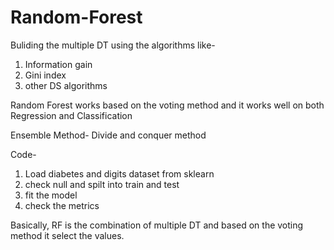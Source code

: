 # Random-Forest

Buliding the multiple DT using the algorithms like-
  1. Information gain
  2. Gini index
  3. other DS algorithms

Random Forest works based on the voting method and it works well on both Regression and Classification

Ensemble Method-
  Divide and conquer method
  
Code-
1. Load diabetes and digits dataset from sklearn
2. check null and spilt into train and test
3. fit the model
4. check the metrics

Basically, RF is the combination of multiple DT and based on the voting method it select the values. 
